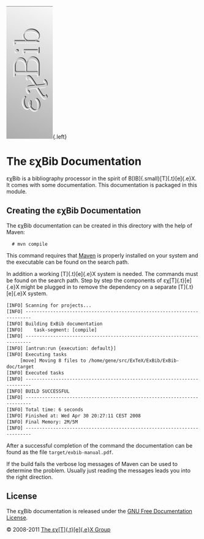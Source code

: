 ![](src/images/ExBib-side.png){.left}

The εχBib Documentation
=======================

εχBib is a bibliography processor in the spirit of
B[IB]{.small}[T]{.t}[e]{.e}X. It comes with some documentation. This
documentation is packaged in this module.

Creating the εχBib Documentation
--------------------------------

The εχBib documentation can be created in this directory with the help
of Maven:

      # mvn compile

This command requires that [Maven](http://maven.apache.org) is properly
installed on your system and the executable can be found on the search
path.

In addition a working [T]{.t}[e]{.e}X system is needed. The commands
must be found on the search path. Step by step the components of
εχ[T]{.t}[e]{.e}X might be plugged in to remove the dependency on a
separate [T]{.t}[e]{.e}X system.

``` {.output}
[INFO] Scanning for projects...
[INFO] ------------------------------------------------------------------------
[INFO] Building ExBib documentation
[INFO]    task-segment: [compile]
[INFO] ------------------------------------------------------------------------
[INFO] [antrun:run {execution: default}]
[INFO] Executing tasks
     [move] Moving 8 files to /home/gene/src/ExTeX/ExBib/ExBib-doc/target
[INFO] Executed tasks
[INFO] ------------------------------------------------------------------------
[INFO] BUILD SUCCESSFUL
[INFO] ------------------------------------------------------------------------
[INFO] Total time: 6 seconds
[INFO] Finished at: Wed Apr 30 20:27:11 CEST 2008
[INFO] Final Memory: 2M/5M
[INFO] ------------------------------------------------------------------------
```

After a successful completion of the command the documentation can be
found as the file `target/exbib-manual.pdf`.

If the build fails the verbose log messages of Maven can be used to
determine the problem. Usually just reading the messages leads you into
the right direction.

License
-------

The εχBib documentation is released under the [GNU Free Documentation
License](LICENSE.html).

© 2008-2011 [The εχ[T]{.t}[e]{.e}X Group](mailto:extex@dante.de)
